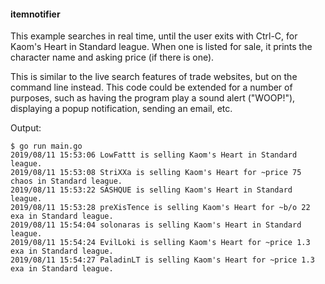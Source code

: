 #### itemnotifier

This example searches in real time, until the user exits with Ctrl-C, for Kaom's
Heart in Standard league. When one is listed for sale, it prints the character
name and asking price (if there is one).

This is similar to the live search features of trade websites, but on the
command line instead. This code could be extended for a number of purposes, such
as having the program play a sound alert ("WOOP!"), displaying a popup
notification, sending an email, etc.

Output:

```
$ go run main.go
2019/08/11 15:53:06 LowFattt is selling Kaom's Heart in Standard league.
2019/08/11 15:53:08 StriXXa is selling Kaom's Heart for ~price 75 chaos in Standard league.
2019/08/11 15:53:22 SASHQUE is selling Kaom's Heart in Standard league.
2019/08/11 15:53:28 preXisTence is selling Kaom's Heart for ~b/o 22 exa in Standard league.
2019/08/11 15:54:04 solonaras is selling Kaom's Heart in Standard league.
2019/08/11 15:54:24 EvilLoki is selling Kaom's Heart for ~price 1.3 exa in Standard league.
2019/08/11 15:54:27 PaladinLT is selling Kaom's Heart for ~price 1.3 exa in Standard league.
```